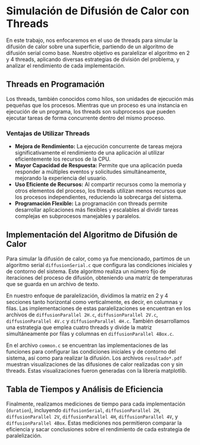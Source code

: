 # Simulación de Difusión de Calor con Threads

En este trabajo, nos enfocaremos en el uso de threads para simular la difusión de calor sobre una superficie, partiendo de un algoritmo de difusión serial como base. Nuestro objetivo es paralelizar el algoritmo en 2 y 4 threads, aplicando diversas estrategias de división del problema, y analizar el rendimiento de cada implementación.

## Threads en Programación

Los threads, también conocidos como hilos, son unidades de ejecución más pequeñas que los procesos. Mientras que un proceso es una instancia en ejecución de un programa, los threads son subprocesos que pueden ejecutar tareas de forma concurrente dentro del mismo proceso. 
### Ventajas de Utilizar Threads
- **Mejora de Rendimiento:** La ejecución concurrente de tareas mejora significativamente el rendimiento de una aplicación al utilizar eficientemente los recursos de la CPU.
- **Mayor Capacidad de Respuesta:** Permite que una aplicación pueda responder a múltiples eventos y solicitudes simultáneamente, mejorando la experiencia del usuario.
- **Uso Eficiente de Recursos:** Al compartir recursos como la memoria y otros elementos del proceso, los threads utilizan menos recursos que los procesos independientes, reduciendo la sobrecarga del sistema.
- **Programación Flexible:** La programación con threads permite desarrollar aplicaciones más flexibles y escalables al dividir tareas complejas en subprocesos manejables y paralelos.

## Implementación del Algoritmo de Difusión de Calor

Para simular la difusión de calor, como ya fue mencionado, partimos de un algoritmo serial `diffusionSerial.c` que configura las condiciones iniciales y de contorno del sistema. Este algoritmo realiza un número fijo de iteraciones del proceso de difusión, obteniendo una matriz de temperaturas que se guarda en un archivo de texto.

En nuestro enfoque de paralelización, dividimos la matriz en 2 y 4 secciones tanto horizontal como verticalmente, es decir, en columnas y filas. Las implementaciones de estas paralelizaciones se encuentran en los archivos de `diffusionParallel 2H.c`, `diffusionParallel 2V.c`, `diffusionParallel 4V.c` y `diffusionParallel 4H.c`. También desarrollamos una estrategia que emplea cuatro threads y divide la matriz simultáneamente por filas y columnas en `diffusionParallel 4Box.c`.

En el archivo `common.c` se encuentran las implementaciones de las funciones para configurar las condiciones iniciales y de contorno del sistema, así como para realizar la difusión. Los archivos `resultado*.pdf` muestran visualizaciones de las difusiones de calor realizadas con y sin threads. Estas visualizaciones fueron generadas con la librería matplotlib.

## Tabla de Tiempos y Análisis de Eficiencia

Finalmente, realizamos mediciones de tiempo para cada implementación (`duration`), incluyendo `diffusionSerial`, `diffusionParallel 2H`, `diffusionParallel 2V`, `diffusionParallel 4H`, `diffusionParallel 4V`, y `diffusionParallel 4Box`. Estas mediciones nos permitieron comparar la eficiencia y sacar conclusiones sobre el rendimiento de cada estrategia de paralelización.
